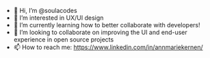 - 👋 Hi, I’m @soulacodes
- 👀 I’m interested in UX/UI design
- 🌱 I’m currently learning how to better collaborate with developers!
- 💞️ I’m looking to collaborate on improving the UI and end-user experience in open source projects
- 📫 How to reach me: https://www.linkedin.com/in/annmariekernen/ 

<!---
soulacodes/soulacodes is a ✨ special ✨ repository because its `README.md` (this file) appears on your GitHub profile.
You can click the Preview link to take a look at your changes.
--->
